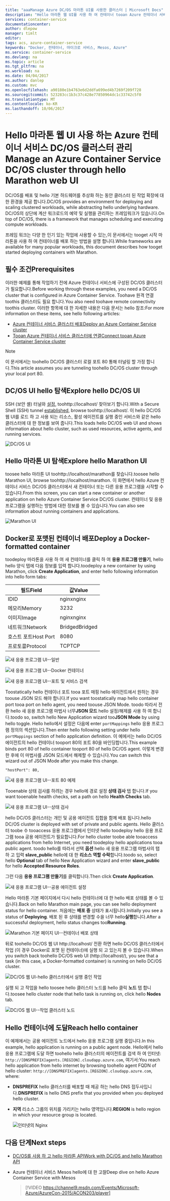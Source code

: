 ```yaml
---
title: "aaaManage Azure DC/OS 마라톤 UI를 사용한 클러스터 | Microsoft Docs"
description: "Hello 마라톤 웹 UI를 사용 하 여 컨테이너 tooan Azure 컨테이너 서비스 클러스터 서비스를 배포 합니다."
services: container-service
documentationcenter: 
author: dlepow
manager: timlt
editor: 
tags: acs, azure-container-service
keywords: "Docker, 컨테이너, 마이크로 서비스, Mesos, Azure"
ms.service: container-service
ms.devlang: na
ms.topic: article
ms.tgt_pltfrm: na
ms.workload: na
ms.date: 04/04/2017
ms.author: danlep
ms.custom: mvc
ms.openlocfilehash: a90180e1b4763e6d2ddfa699ed4b7269f209f728
ms.sourcegitcommit: 523283cc1b3c37c428e77850964dc1c33742c5f0
ms.translationtype: MT
ms.contentlocale: ko-KR
ms.lasthandoff: 10/06/2017
---
```

# <a name="manage-an-azure-container-service-dcos-cluster-through-hello-marathon-web-ui"></a><span data-ttu-id="1e6d0-104">Hello 마라톤 웹 UI 사용 하는 Azure 컨테이너 서비스 DC/OS 클러스터 관리</span><span class="sxs-lookup"><span data-stu-id="1e6d0-104">Manage an Azure Container Service DC/OS cluster through hello Marathon web UI</span></span>
<span data-ttu-id="1e6d0-105">DC/OS를 배포 및 hello 기본 하드웨어를 추상화 하는 동안 클러스터 된 작업 확장에 대 한 환경을 제공 합니다.</span><span class="sxs-lookup"><span data-stu-id="1e6d0-105">DC/OS provides an environment for deploying and scaling clustered workloads, while abstracting hello underlying hardware.</span></span> <span data-ttu-id="1e6d0-106">DC/OS의 상단에 계산 워크로드의 예약 및 실행을 관리하는 프레임워크가 있습니다.</span><span class="sxs-lookup"><span data-stu-id="1e6d0-106">On top of DC/OS, there is a framework that manages scheduling and executing compute workloads.</span></span>

<span data-ttu-id="1e6d0-107">프레임 워크는 다양 한 인기 있는 작업에 사용할 수 있는,이 문서에서는 tooget 시작 마라톤을 사용 하 여 컨테이너를 배포 하는 방법을 설명 합니다.</span><span class="sxs-lookup"><span data-stu-id="1e6d0-107">While frameworks are available for many popular workloads, this document describes how tooget started deploying containers with Marathon.</span></span> 


## <a name="prerequisites"></a><span data-ttu-id="1e6d0-108">필수 조건</span><span class="sxs-lookup"><span data-stu-id="1e6d0-108">Prerequisites</span></span>
<span data-ttu-id="1e6d0-109">이러한 예제를 통해 작업하기 전에 Azure 컨테이너 서비스에 구성된 DC/OS 클러스터가 필요합니다.</span><span class="sxs-lookup"><span data-stu-id="1e6d0-109">Before working through these examples, you need a DC/OS cluster that is configured in Azure Container Service.</span></span> <span data-ttu-id="1e6d0-110">Toohave 원격 연결 toothis 클러스터도 필요 합니다.</span><span class="sxs-lookup"><span data-stu-id="1e6d0-110">You also need toohave remote connectivity toothis cluster.</span></span> <span data-ttu-id="1e6d0-111">이러한 항목에 대 한 자세한 내용은 다음 문서는 hello 참조:</span><span class="sxs-lookup"><span data-stu-id="1e6d0-111">For more information on these items, see hello following articles:</span></span>

* [<span data-ttu-id="1e6d0-112">Azure 컨테이너 서비스 클러스터 배포</span><span class="sxs-lookup"><span data-stu-id="1e6d0-112">Deploy an Azure Container Service cluster</span></span>](container-service-deployment.md)
* [<span data-ttu-id="1e6d0-113">Tooan Azure 컨테이너 서비스 클러스터에 연결</span><span class="sxs-lookup"><span data-stu-id="1e6d0-113">Connect tooan Azure Container Service cluster</span></span>](../container-service-connect.md)

> [!NOTE]
> <span data-ttu-id="1e6d0-114">이 문서에서는 toohello DC/OS 클러스터 로컬 포트 80 통해 터널링 할 가정 합니다.</span><span class="sxs-lookup"><span data-stu-id="1e6d0-114">This article assumes you are tunneling toohello DC/OS cluster through your local port 80.</span></span>
>

## <a name="explore-hello-dcos-ui"></a><span data-ttu-id="1e6d0-115">DC/OS UI hello 탐색</span><span class="sxs-lookup"><span data-stu-id="1e6d0-115">Explore hello DC/OS UI</span></span>
<span data-ttu-id="1e6d0-116">SSH (보안 셸) 터널와 [설정](../container-service-connect.md), toohttp://localhost/ 찾아보기 합니다.</span><span class="sxs-lookup"><span data-stu-id="1e6d0-116">With a Secure Shell (SSH) tunnel [established](../container-service-connect.md), browse toohttp://localhost/.</span></span> <span data-ttu-id="1e6d0-117">이 hello DC/OS 웹 UI를 로드 하 고 사용 되는 리소스, 활성 에이전트를 실행 중인 서비스와 같은 hello 클러스터에 대 한 정보를 보여 줍니다.</span><span class="sxs-lookup"><span data-stu-id="1e6d0-117">This loads hello DC/OS web UI and shows information about hello cluster, such as used resources, active agents, and running services.</span></span>

![DC/OS UI](./media/container-service-mesos-marathon-ui/dcos2.png)

## <a name="explore-hello-marathon-ui"></a><span data-ttu-id="1e6d0-119">Hello 마라톤 UI 탐색</span><span class="sxs-lookup"><span data-stu-id="1e6d0-119">Explore hello Marathon UI</span></span>
<span data-ttu-id="1e6d0-120">toosee hello 마라톤 UI toohttp://localhost/marathon를 찾습니다.</span><span class="sxs-lookup"><span data-stu-id="1e6d0-120">toosee hello Marathon UI, browse toohttp://localhost/marathon.</span></span> <span data-ttu-id="1e6d0-121">이 화면에서 hello Azure 컨테이너 서비스 DC/OS 클러스터에서 새 컨테이너 또는 다른 응용 프로그램을 시작할 수 있습니다.</span><span class="sxs-lookup"><span data-stu-id="1e6d0-121">From this screen, you can start a new container or another application on hello Azure Container Service DC/OS cluster.</span></span> <span data-ttu-id="1e6d0-122">컨테이너 및 응용 프로그램을 실행하는 방법에 대한 정보를 볼 수 있습니다.</span><span class="sxs-lookup"><span data-stu-id="1e6d0-122">You can also see information about running containers and applications.</span></span>  

![Marathon UI](./media/container-service-mesos-marathon-ui/dcos3.png)

## <a name="deploy-a-docker-formatted-container"></a><span data-ttu-id="1e6d0-124">Docker로 포맷된 컨테이너 배포</span><span class="sxs-lookup"><span data-stu-id="1e6d0-124">Deploy a Docker-formatted container</span></span>
<span data-ttu-id="1e6d0-125">toodeploy 마라톤을 사용 하 여 새 컨테이너를 클릭 하 여 **응용 프로그램 만들기**, hello hello 양식 탭에 다음 정보를 입력 합니다.</span><span class="sxs-lookup"><span data-stu-id="1e6d0-125">toodeploy a new container by using Marathon, click **Create Application**, and enter hello following information into hello form tabs:</span></span>

| <span data-ttu-id="1e6d0-126">필드</span><span class="sxs-lookup"><span data-stu-id="1e6d0-126">Field</span></span> | <span data-ttu-id="1e6d0-127">값</span><span class="sxs-lookup"><span data-stu-id="1e6d0-127">Value</span></span> |
| --- | --- |
| <span data-ttu-id="1e6d0-128">ID</span><span class="sxs-lookup"><span data-stu-id="1e6d0-128">ID</span></span> |<span data-ttu-id="1e6d0-129">nginx</span><span class="sxs-lookup"><span data-stu-id="1e6d0-129">nginx</span></span> |
| <span data-ttu-id="1e6d0-130">메모리</span><span class="sxs-lookup"><span data-stu-id="1e6d0-130">Memory</span></span> | <span data-ttu-id="1e6d0-131">32</span><span class="sxs-lookup"><span data-stu-id="1e6d0-131">32</span></span> |
| <span data-ttu-id="1e6d0-132">이미지</span><span class="sxs-lookup"><span data-stu-id="1e6d0-132">Image</span></span> |<span data-ttu-id="1e6d0-133">nginx</span><span class="sxs-lookup"><span data-stu-id="1e6d0-133">nginx</span></span> |
| <span data-ttu-id="1e6d0-134">네트워크</span><span class="sxs-lookup"><span data-stu-id="1e6d0-134">Network</span></span> |<span data-ttu-id="1e6d0-135">Bridged</span><span class="sxs-lookup"><span data-stu-id="1e6d0-135">Bridged</span></span> |
| <span data-ttu-id="1e6d0-136">호스트 포트</span><span class="sxs-lookup"><span data-stu-id="1e6d0-136">Host Port</span></span> |<span data-ttu-id="1e6d0-137">80</span><span class="sxs-lookup"><span data-stu-id="1e6d0-137">80</span></span> |
| <span data-ttu-id="1e6d0-138">프로토콜</span><span class="sxs-lookup"><span data-stu-id="1e6d0-138">Protocol</span></span> |<span data-ttu-id="1e6d0-139">TCP</span><span class="sxs-lookup"><span data-stu-id="1e6d0-139">TCP</span></span> |

![새 응용 프로그램 UI--일반](./media/container-service-mesos-marathon-ui/dcos4.png)

![새 응용 프로그램 UI--Docker 컨테이너](./media/container-service-mesos-marathon-ui/dcos5.png)

![새 응용 프로그램 UI--포트 및 서비스 검색](./media/container-service-mesos-marathon-ui/dcos6.png)

<span data-ttu-id="1e6d0-143">Toostatically hello 컨테이너 포트 tooa 포트 매핑 hello 에이전트에서 원하는 경우 toouse JSON 모드 해야 합니다.</span><span class="sxs-lookup"><span data-stu-id="1e6d0-143">If you want toostatically map hello container port tooa port on hello agent, you need toouse JSON Mode.</span></span> <span data-ttu-id="1e6d0-144">toodo 따라서 전환 hello 새 응용 프로그램 마법사 너무**JSON 모드** hello 설정/해제를 사용 하 여 합니다.</span><span class="sxs-lookup"><span data-stu-id="1e6d0-144">toodo so, switch hello New Application wizard too**JSON Mode** by using hello toggle.</span></span> <span data-ttu-id="1e6d0-145">Hello hello에서 설정은 다음에 enter `portMappings` hello 응용 프로그램 정의의 섹션입니다.</span><span class="sxs-lookup"><span data-stu-id="1e6d0-145">Then enter hello following setting under hello `portMappings` section of hello application definition.</span></span> <span data-ttu-id="1e6d0-146">이 예에서는 hello DC/OS 에이전트의 hello 컨테이너 tooport 80의 포트 80을 바인딩합니다.</span><span class="sxs-lookup"><span data-stu-id="1e6d0-146">This example binds port 80 of hello container tooport 80 of hello DC/OS agent.</span></span> <span data-ttu-id="1e6d0-147">이렇게 변경한 후에 이 마법사를 JSON 모드에서 해제할 수 있습니다.</span><span class="sxs-lookup"><span data-stu-id="1e6d0-147">You can switch this wizard out of JSON Mode after you make this change.</span></span>

```none
"hostPort": 80,
```

![새 응용 프로그램 UI--포트 80 예제](./media/container-service-mesos-marathon-ui/dcos13.png)

<span data-ttu-id="1e6d0-149">Tooenable 상태 검사를 하려는 경우 hello에 경로 설정 **상태 검사** 탭 합니다.</span><span class="sxs-lookup"><span data-stu-id="1e6d0-149">If you want tooenable health checks, set a path on hello **Health Checks** tab.</span></span>

![새 응용 프로그램 UI--상태 검사](./media/container-service-mesos-marathon-ui/dcos_healthcheck.png)

<span data-ttu-id="1e6d0-151">hello DC/OS 클러스터는 개인 및 공용 에이전트 집합을 함께 배포 됩니다.</span><span class="sxs-lookup"><span data-stu-id="1e6d0-151">hello DC/OS cluster is deployed with set of private and public agents.</span></span> <span data-ttu-id="1e6d0-152">Hello 클러스터 toobe 수 tooaccess 응용 프로그램에서 인터넷 hello toodeploy hello 응용 프로그램 tooa 공용 에이전트가 필요합니다.</span><span class="sxs-lookup"><span data-stu-id="1e6d0-152">For hello cluster toobe able tooaccess applications from hello Internet, you need toodeploy hello applications tooa public agent.</span></span> <span data-ttu-id="1e6d0-153">toodo hello를 따라서 선택 **옵션** hello 새 응용 프로그램 마법사의 탭 하 고 입력 **slave_public** hello에 대 한 **리소스 역할 수락**합니다.</span><span class="sxs-lookup"><span data-stu-id="1e6d0-153">toodo so, select hello **Optional** tab of hello New Application wizard and enter **slave_public** for hello **Accepted Resource Roles**.</span></span>

<span data-ttu-id="1e6d0-154">그런 다음 **응용 프로그램 만들기**를 클릭합니다.</span><span class="sxs-lookup"><span data-stu-id="1e6d0-154">Then click **Create Application**.</span></span>

![새 응용 프로그램 UI--공용 에이전트 설정](./media/container-service-mesos-marathon-ui/dcos14.png)

<span data-ttu-id="1e6d0-156">Hello 마라톤 기본 페이지에서 다시 hello 컨테이너에 대 한 hello 배포 상태를 볼 수 있습니다.</span><span class="sxs-lookup"><span data-stu-id="1e6d0-156">Back on hello Marathon main page, you can see hello deployment status for hello container.</span></span> <span data-ttu-id="1e6d0-157">처음에는 **배포 중** 상태가 표시됩니다.</span><span class="sxs-lookup"><span data-stu-id="1e6d0-157">Initially you see a status of **Deploying**.</span></span> <span data-ttu-id="1e6d0-158">배포 된 후 상태를 변경할 수을 너무 hello**실행**합니다.</span><span class="sxs-lookup"><span data-stu-id="1e6d0-158">After a successful deployment, hello status changes too**Running**.</span></span>

![Marathon 기본 페이지 UI--컨테이너 배포 상태](./media/container-service-mesos-marathon-ui/dcos7.png)

<span data-ttu-id="1e6d0-160">뒤로 toohello DC/OS 웹 UI http://localhost/ 전환 하면 hello DC/OS 클러스터에서 작업 (이 경우 Docker로 포맷 된 컨테이너)에 실행 되 고 있는지 볼 수 있습니다.</span><span class="sxs-lookup"><span data-stu-id="1e6d0-160">When you switch back toohello DC/OS web UI (http://localhost/), you see that a task (in this case, a Docker-formatted container) is running on hello DC/OS cluster.</span></span>

![DC/OS 웹 UI-hello 클러스터에서 실행 중인 작업](./media/container-service-mesos-marathon-ui/dcos8.png)

<span data-ttu-id="1e6d0-162">실행 되 고 작업을 hello toosee hello 클러스터 노드를 hello 클릭 **노드** 탭 합니다.</span><span class="sxs-lookup"><span data-stu-id="1e6d0-162">toosee hello cluster node that hello task is running on, click hello **Nodes** tab.</span></span>

![DC/OS 웹 UI--작업 클러스터 노드](./media/container-service-mesos-marathon-ui/dcos9.png)

## <a name="reach-hello-container"></a><span data-ttu-id="1e6d0-164">Hello 컨테이너에 도달</span><span class="sxs-lookup"><span data-stu-id="1e6d0-164">Reach hello container</span></span>

<span data-ttu-id="1e6d0-165">이 예제에서는 공용 에이전트 노드에서 hello 응용 프로그램 실행 중입니다.</span><span class="sxs-lookup"><span data-stu-id="1e6d0-165">In this example, hello application is running on a public agent node.</span></span> <span data-ttu-id="1e6d0-166">Hello에서 hello 응용 프로그램에 도달 하면 toohello hello 클러스터의 에이전트를 검색 하 여 인터넷: `http://[DNSPREFIX]agents.[REGION].cloudapp.azure.com`, 여기서:</span><span class="sxs-lookup"><span data-stu-id="1e6d0-166">You reach hello application from hello internet by browsing toohello agent FQDN of hello cluster: `http://[DNSPREFIX]agents.[REGION].cloudapp.azure.com`, where:</span></span>

* <span data-ttu-id="1e6d0-167">**DNSPREFIX** hello 클러스터를 배포할 때 제공 하는 hello DNS 접두사입니다.</span><span class="sxs-lookup"><span data-stu-id="1e6d0-167">**DNSPREFIX** is hello DNS prefix that you provided when you deployed hello cluster.</span></span>
* <span data-ttu-id="1e6d0-168">**지역** 리소스 그룹의 위치를 가리키는 hello 영역입니다.</span><span class="sxs-lookup"><span data-stu-id="1e6d0-168">**REGION** is hello region in which your resource group is located.</span></span>

    ![인터넷의 Nginx](./media/container-service-mesos-marathon-ui/nginx.png)


## <a name="next-steps"></a><span data-ttu-id="1e6d0-170">다음 단계</span><span class="sxs-lookup"><span data-stu-id="1e6d0-170">Next steps</span></span>
* [<span data-ttu-id="1e6d0-171">DC/OS를 사용 하 고 hello 마라톤 API</span><span class="sxs-lookup"><span data-stu-id="1e6d0-171">Work with DC/OS and hello Marathon API</span></span>](container-service-mesos-marathon-rest.md)

* <span data-ttu-id="1e6d0-172">Azure 컨테이너 서비스 Mesos hello에 대 한 고찰</span><span class="sxs-lookup"><span data-stu-id="1e6d0-172">Deep dive on hello Azure Container Service with Mesos</span></span>

    > [!VIDEO https://channel9.msdn.com/Events/Microsoft-Azure/AzureCon-2015/ACON203/player]
    > 
